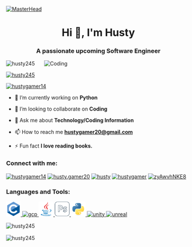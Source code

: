 [![MasterHead](https://media3.giphy.com/media/v1.Y2lkPTc5MGI3NjExbWV5MDhtb3hoMXpscjI1MXFoZ2k4eTJxZHdqcDgwa3JiaTIwZGRwNyZlcD12MV9pbnRlcm5hbF9naWZfYnlfaWQmY3Q9Zw/26tn33aiTi1jkl6H6/giphy.webp)](https://solo.to/husty)
<h1 align="center">Hi 👋, I'm Husty</h1>
<h3 align="center">A passionate upcoming Software Engineer</h3>
<img align="right" alt="Coding" width="400" src="https://i.gifer.com/origin/cf/cf95f54d66e86b735a6a549deb92c993_w200.gif">

<p align="left"> <img src="https://komarev.com/ghpvc/?username=husty245&label=Profile%20views&color=0e75b6&style=flat" alt="husty245" /> </p>

<p align="left"> <a href="https://github.com/ryo-ma/github-profile-trophy"><img src="https://github-profile-trophy.vercel.app/?username=husty245" alt="husty245" /></a> </p>

<p align="left"> <a href="https://twitter.com/hustygamer14" target="blank"><img src="https://img.shields.io/twitter/follow/hustygamer14?logo=twitter&style=for-the-badge" alt="hustygamer14" /></a> </p>

- 🔭 I’m currently working on **Python**

- 👯 I’m looking to collaborate on **Coding**

- 💬 Ask me about **Technology/Coding Information**

- 📫 How to reach me **hustygamer20@gmail.com**

- ⚡ Fun fact **I love reading books.**

<h3 align="left">Connect with me:</h3>
<p align="left">
<a href="https://twitter.com/hustygamer14" target="blank"><img align="center" src="https://raw.githubusercontent.com/rahuldkjain/github-profile-readme-generator/master/src/images/icons/Social/twitter.svg" alt="hustygamer14" height="30" width="40" /></a>
<a href="https://instagram.com/husty.gamer20" target="blank"><img align="center" src="https://raw.githubusercontent.com/rahuldkjain/github-profile-readme-generator/master/src/images/icons/Social/instagram.svg" alt="husty.gamer20" height="30" width="40" /></a>
<a href="https://www.behance.net/husty" target="blank"><img align="center" src="https://raw.githubusercontent.com/rahuldkjain/github-profile-readme-generator/master/src/images/icons/Social/behance.svg" alt="husty" height="30" width="40" /></a>
<a href="https://www.youtube.com/c/hustygamer" target="blank"><img align="center" src="https://raw.githubusercontent.com/rahuldkjain/github-profile-readme-generator/master/src/images/icons/Social/youtube.svg" alt="hustygamer" height="30" width="40" /></a>
<a href="https://discord.gg/zyAwvhNKE8" target="blank"><img align="center" src="https://raw.githubusercontent.com/rahuldkjain/github-profile-readme-generator/master/src/images/icons/Social/discord.svg" alt="zyAwvhNKE8" height="30" width="40" /></a>
</p>

<h3 align="left">Languages and Tools:</h3>
<p align="left"> <a href="https://www.cprogramming.com/" target="_blank" rel="noreferrer"> <img src="https://raw.githubusercontent.com/devicons/devicon/master/icons/c/c-original.svg" alt="c" width="40" height="40"/> </a> <a href="https://cloud.google.com" target="_blank" rel="noreferrer"> <img src="https://www.vectorlogo.zone/logos/google_cloud/google_cloud-icon.svg" alt="gcp" width="40" height="40"/> </a> <a href="https://www.java.com" target="_blank" rel="noreferrer"> <img src="https://raw.githubusercontent.com/devicons/devicon/master/icons/java/java-original.svg" alt="java" width="40" height="40"/> </a> <a href="https://www.photoshop.com/en" target="_blank" rel="noreferrer"> <img src="https://raw.githubusercontent.com/devicons/devicon/master/icons/photoshop/photoshop-line.svg" alt="photoshop" width="40" height="40"/> </a> <a href="https://www.python.org" target="_blank" rel="noreferrer"> <img src="https://raw.githubusercontent.com/devicons/devicon/master/icons/python/python-original.svg" alt="python" width="40" height="40"/> </a> <a href="https://unity.com/" target="_blank" rel="noreferrer"> <img src="https://www.vectorlogo.zone/logos/unity3d/unity3d-icon.svg" alt="unity" width="40" height="40"/> </a> <a href="https://unrealengine.com/" target="_blank" rel="noreferrer"> <img src="https://raw.githubusercontent.com/kenangundogan/fontisto/036b7eca71aab1bef8e6a0518f7329f13ed62f6b/icons/svg/brand/unreal-engine.svg" alt="unreal" width="40" height="40"/> </a> </p>

<p><img align="center" src="https://github-readme-stats.vercel.app/api/top-langs?username=husty245&show_icons=true&locale=en&layout=compact" alt="husty245" /></p>

<p><img align="center" src="https://github-readme-streak-stats.herokuapp.com/?user=husty245&" alt="husty245" /></p>
